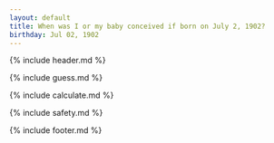 ```yaml
---
layout: default
title: When was I or my baby conceived if born on July 2, 1902?
birthday: Jul 02, 1902
---
```


{% include header.md %}

{% include guess.md %}

{% include calculate.md %}

{% include safety.md %}

{% include footer.md %}




